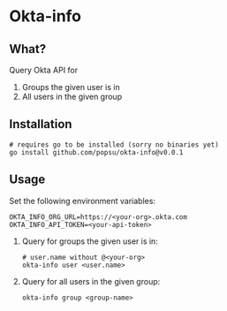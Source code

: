 # Okta-info

## What?

Query Okta API for

1) Groups the given user is in
2) All users in the given group

## Installation

```shell
# requires go to be installed (sorry no binaries yet)
go install github.com/popsu/okta-info@v0.0.1
```

## Usage

Set the following environment variables:

```shell
OKTA_INFO_ORG_URL=https://<your-org>.okta.com
OKTA_INFO_API_TOKEN=<your-api-token>
```

1. Query for groups the given user is in:

    ```shell
    # user.name without @<your-org>
    okta-info user <user.name>
    ```

2. Query for all users in the given group:

    ```shell
    okta-info group <group-name>
    ```

